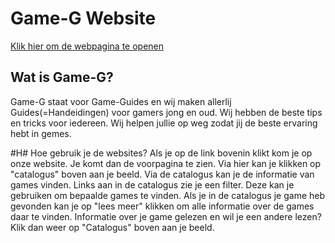 # Game-G Website
[Klik hier om de webpagina te openen](https://zerosquad0.github.io/GAME-Guides/)

## Wat is Game-G?
Game-G staat voor Game-Guides en wij maken allerlij Guides(=Handeidingen) voor gamers jong en oud.
Wij hebben de beste tips en tricks voor iedereen. 
Wij helpen jullie op weg zodat jij de beste ervaring hebt in gemes.

#H# Hoe gebruik je de websites?
Als je op de link bovenin klikt kom je op onze website.
Je komt dan de voorpagina te zien. Via hier kan je klikken op "catalogus" boven aan je beeld.
Via de catalogus kan je de informatie van games vinden.
Links aan in de catalogus zie je een filter. Deze kan je gebruiken om bepaalde games te vinden.
Als je in de catalogus je game heb gevonden kan je op "lees meer" klikken om alle informatie over de games daar te vinden.
Informatie over je game gelezen en wil je een andere lezen? Klik dan weer op "Catalogus" boven aan je beeld.

